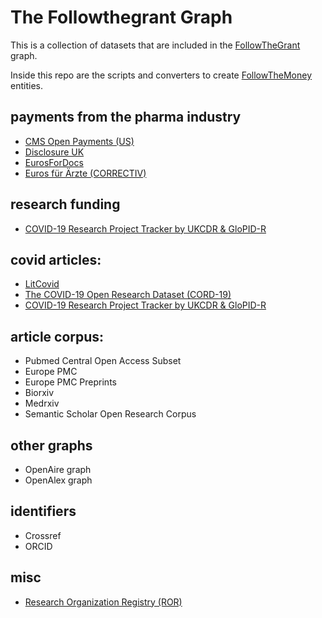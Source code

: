 # The Followthegrant Graph

This is a collection of datasets that are included in the [FollowTheGrant](https://followthegrant.org) graph.

Inside this repo are the scripts and converters to create [FollowTheMoney](https://followthemoney.tech) entities.

## payments from the pharma industry
- [CMS Open Payments (US)](https://openpaymentsdata.cms.gov/)
- [Disclosure UK](https://search.disclosureuk.org.uk/)
- [EurosForDocs](https://eurosfordocs.eu/)
- [Euros für Ärzte (CORRECTIV)](https://correctiv.org/aktuelles/euros-fuer-aerzte/)

## research funding
- [COVID-19 Research Project Tracker by UKCDR & GloPID-R](https://www.ukcdr.org.uk/covid-circle/covid-19-research-project-tracker/)

## covid articles:
- [LitCovid](https://www.ncbi.nlm.nih.gov/research/coronavirus/)
- [The COVID-19 Open Research Dataset (CORD-19)](https://github.com/allenai/cord19)
- [COVID-19 Research Project Tracker by UKCDR & GloPID-R](https://www.ukcdr.org.uk/covid-circle/covid-19-research-project-tracker/)

## article corpus:
- Pubmed Central Open Access Subset
- Europe PMC
- Europe PMC Preprints
- Biorxiv
- Medrxiv
- Semantic Scholar Open Research Corpus

## other graphs
- OpenAire graph
- OpenAlex graph

## identifiers
- Crossref
- ORCID

## misc
- [Research Organization Registry (ROR)](https://ror.org/)
